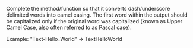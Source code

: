 Complete the method/function so that it converts dash/underscore 
delimited words into camel casing. 
The first word within the output should be capitalized 
only if the original word was capitalized 
(known as Upper Camel Case, also often referred to as Pascal case).

Example: 
	"Text-Hello_World" -> TextHelloWorld